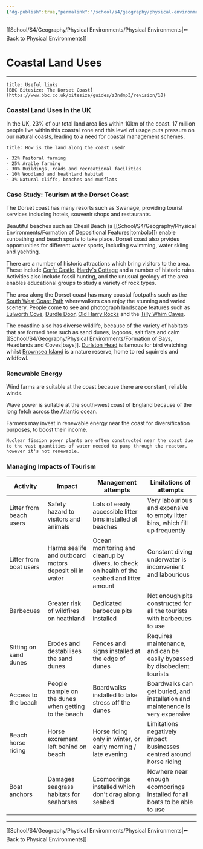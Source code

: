 ```yaml
---
{"dg-publish":true,"permalink":"/school/s4/geography/physical-environments/coastal-land-uses/"}
---
```

[[School/S4/Geography/Physical Environments/Physical Environments|⬅️ Back to Physical Environments]]
# Coastal Land Uses
---
```ad-info
title: Useful links
[BBC Bitesize: The Dorset Coast](https://www.bbc.co.uk/bitesize/guides/z3ndmp3/revision/10)
```

### Coastal Land Uses in the UK
In the UK, 23% of our total land area lies within 10km of the coast. 17 million people live within this coastal zone and this level of usage puts pressure on our natural coasts, leading to a need for coastal management schemes.

```ad-question
title: How is the land along the coast used?

- 32% Pastoral farming
- 25% Arable farming
- 30% Buildings, roads and recreational facilities
- 10% Woodland and heathland habitat
- 3% Natural cliffs, beaches and mudflats
```

### Case Study: Tourism at the Dorset Coast
The Dorset coast has many resorts such as Swanage, providing tourist services including hotels, souvenir shops and restaurants.

Beautiful beaches such as Chesil Beach (a [[School/S4/Geography/Physical Environments/Formation of Depositional Features|tombolo]]) enable sunbathing and beach sports to take place. Dorset coast also prvides opportunities for different water sports, including swimming, water skiing and yachting.

There are a number of historic attractions which bring visitors to the area. These include [Corfe Castle](https://www.nationaltrust.org.uk/corfe-castle), [Hardy's Cottage](https://www.nationaltrust.org.uk/hardys-cottage) and a number of historic ruins. Activities also include fossil hunting, and the unusual geology of the area enables educational groups to study a variety of rock types.

The area along the Dorset coast has many coastal footpaths such as the [South West Coast Path](https://www.southwestcoastpath.org.uk/) wherewalkers can enjoy the stunning and varied scenery. People come to see and photograph landscape features such as [Lulworth Cove](https://lulworth.com/visit/places-to-visit/lulworth-cove/), [Durdle Door](https://www.visit-dorset.com/listing/durdle-door/126276301/), [Old Harry Rocks](https://www.visit-dorset.com/listing/old-harry-rocks/130693301/) and the [Tilly Whim Caves](https://www.virtual-swanage.co.uk/things-to-do/local-attractions/tilly-whim-caves).

The coastline also has diverse wildlife, because of the variety of habitats that are formed here such as sand dunes, lagoons, salt flats and calm [[School/S4/Geography/Physical Environments/Formation of Bays, Headlands and Coves|bays]]. [Durlston Head](https://www.swanage.co.uk/durlston-head/) is famous for bird watching whilst [Brownsea Island](https://www.dorsetwildlifetrust.org.uk/brownsea-island) is a nature reserve, home to red squirrels and wildfowl.

### Renewable Energy
Wind farms are suitable at the coast because there are constant, reliable winds.

Wave power is suitable at the south-west coast of England because of the long fetch across the Atlantic ocean.

Farmers may invest in renewable energy near the coast for diversification purposes, to boost their income.

```ad-note
Nuclear fission power plants are often constructed near the coast due to the vast quantities of water needed to pump through the reactor, however it's not renewable.
```

### Managing Impacts of Tourism
| Activity                | Impact                                                 | Management attempts                                                                                  | Limitations of attempts                                                       |
| ----------------------- | ------------------------------------------------------ | ---------------------------------------------------------------------------------------------------- | ----------------------------------------------------------------------------- |
| Litter from beach users | Safety hazard to visitors and animals                  | Lots of easily accessible litter bins installed at beaches                                           | Very labourious and expensive to empty litter bins, which fill up frequently  |
| Litter from boat users  | Harms sealife and outboard motors deposit oil in water | Ocean monitoring and cleanup by divers, to check on health of the seabed and litter amount           | Constant diving underwater is inconvenient and labourious                     |
| Barbecues               | Greater risk of wildfires on heathland                 | Dedicated barbecue pits installed                                                                    | Not enough pits constructed for all the tourists with barbecues to use        |
| Sitting on sand dunes   | Erodes and destabilises the sand dunes                 | Fences and signs installed at the edge of dunes                                                      | Requires maintenance, and can be easily bypassed by disobedient tourists      |
| Access to the beach     | People trample on the dunes when getting to the beach  | Boardwalks installed to take stress off the dunes                                                    | Boardwalks can get buried, and installation and maintenence is very expensive |
| Beach horse riding      | Horse excrement left behind on beach                   | Horse riding only in winter, or early morning / late evening                                         | Limitations negatively impact businesses centred around horse riding          |
| Boat anchors            | Damages seagrass habitats for seahorses                | [Ecomoorings](https://www.theseahorsetrust.org/ecomoorings/) installed which don't drag along seabed | Nowhere near enough ecomoorings installed for all boats to be able to use     |

---
[[School/S4/Geography/Physical Environments/Physical Environments|⬅️ Back to Physical Environments]]
